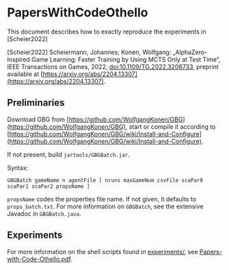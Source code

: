 # PapersWithCodeOthello
 
This document describes how to exactly reproduce the experiments in [Scheier2022]

[Scheier2022] Scheiermann, Johannes; Konen, Wolfgang: „AlphaZero-Inspired Game Learning: Faster Training by Using MCTS Only at Test Time”, IEEE Transactions on Games, 2022,  [doi:10.1109/TG.2022.3206733](https://dx.doi.org/10.1109/TG.2022.3206733), preprint available at [https://arxiv.org/abs/2204.13307](https://arxiv.org/abs/2204.13307).

## Preliminaries
Download GBG from [https://github.com/WolfgangKonen/GBG](https://github.com/WolfgangKonen/GBG), start or compile it according to [https://github.com/WolfgangKonen/GBG/wiki/Install-and-Configure](https://github.com/WolfgangKonen/GBG/wiki/Install-and-Configure).

If not present, build `jartools/GBGBatch.jar`.

Syntax:

   `GBGBatch gameName n agentFile [ nruns maxGameNum csvFile scaPar0 scaPar1 scaPar2 propsName ]`

`propsName` codes the properties file name. If not given, it defaults to `props_batch.txt`.
For more information on `GBGBatch`, see the extensive Javadoc in `GBGBatch.java`.

## Experiments
For more information on the shell scripts found in [experiments/](experiments/), see [Papers-with-Code-Othello.pdf](Papers-with-Code-Othello.pdf).

